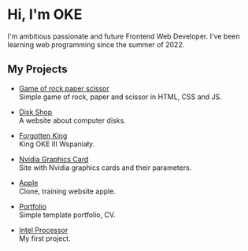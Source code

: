 # Hi, I'm OKE
I'm ambitious passionate and future Frontend Web Developer. I've been learning web programming since the summer of 2022.  

## My Projects
- [Game of rock paper scissor](https://oke225.github.io/Game-rock-paper-scissor/)  
Simple game of rock, paper and scissor in HTML, CSS and JS.  

- [Disk Shop](https://oke225.github.io/Disk-Shop/)  
A website about computer disks.  

- [Forgotten King](https://oke225.github.io/ForgottenKing/)  
King OKE III Wspaniały.  

- [Nvidia Graphics Card](https://oke225.github.io/Nvidia-graphics-card/)  
Site with Nvidia graphics cards and their parameters.  

- [Apple](https://oke225.github.io/Apple/)  
Clone, training website apple.  

- [Portfolio](https://oke225.github.io/Portfolio/)  
Simple template portfolio, CV.  

- [Intel Processor](https://oke225.github.io/Intel-Processor/)  
My first project.  
